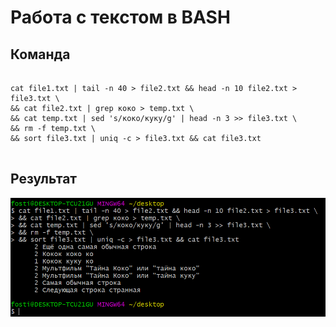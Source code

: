 # Работа с текстом в BASH
## Команда
<pre>
<code>
cat file1.txt | tail -n 40 > file2.txt && head -n 10 file2.txt > file3.txt \
&& cat file2.txt | grep коко > temp.txt \
&& cat temp.txt | sed 's/коко/куку/g' | head -n 3 >> file3.txt \
&& rm -f temp.txt \
&& sort file3.txt | uniq -c > file3.txt && cat file3.txt
</code>
</pre>
## Результат
<img src="result.png">
